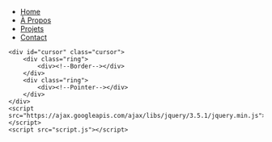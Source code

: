 <html lang="fr">
<head>
    <meta charset="UTF-8">
    <meta name="viewport" content="width=device-width, initial-scale=1.0">
    <title>Welcome</title>
    <link rel="stylesheet" href="styles.css">
</head>
<body>
    <nav>
        <ul>
            <li><a href="#">Home</a></li>
            <li><a href="/A Propos/aboutme.html">À Propos</a></li>
            <li><a href="./Projects/projects.html">Projets</a></li>
            <li><a href="/Contact/contact.html">Contact</a></li>
        </ul>
    </nav>
    <p class="animated-title" aria-label="Welcome to the Webfolio."></p>

    <div id="cursor" class="cursor">
        <div class="ring">
            <div><!--Border--></div>
        </div>
        <div class="ring">
            <div><!--Pointer--></div>		
        </div>
    </div>
    <script src="https://ajax.googleapis.com/ajax/libs/jquery/3.5.1/jquery.min.js"></script>
    <script src="script.js"></script>
</body>
</html>
